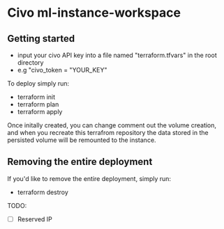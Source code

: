 # Civo ml-instance-workspace

## Getting started

- input your civo API key into a file named "terraform.tfvars" in the root directory
- e.g "civo_token = "YOUR_KEY"

To deploy simply run:

- terraform init
- terraform plan
- terraform apply

Once initally created, you can change comment out the volume creation, and when you recreate this terrafrom repository the data stored in the persisted volume will be remounted to the instance.

## Removing the entire deployment
If you'd like to remove the entire deployment, simply run:
- terraform destroy


TODO:

- [ ] Reserved IP